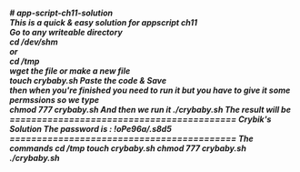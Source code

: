 <h5>
  # app-script-ch11-solution <br>
This is a quick &amp; easy solution for appscript ch11  <br>
Go to any writeable directory <br>
cd /dev/shm <br>
or  <br>
cd /tmp  <br>
wget the file or make a new file  <br>
touch crybaby.sh
Paste the code & Save  <br>
then when you're finished you need to run it but you have to give it some permssions so we type  <br>
chmod 777 crybaby.sh
And then we run it
./crybaby.sh
The result will be  <br>
==========================================
Crybik's Solution The password is :
!oPe96a/.s8d5
==========================================
The commands
cd /tmp
touch crybaby.sh
chmod 777 crybaby.sh
./crybaby.sh
</h5>
